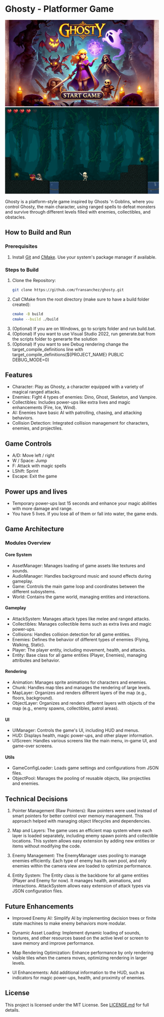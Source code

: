 # Ghosty - Platformer Game

![Ghosty Main Screen](screenshots/screenshot1.png)
![Ghosty Gameplay](screenshots/screenshot2.png)


Ghosty is a platform-style game inspired by Ghosts 'n Goblins, where you control Ghosty, the main character, using ranged spells to defeat monsters and survive through different levels filled with enemies, collectibles, and obstacles.

## How to Build and Run

### Prerequisites
1. Install [Git](https://git-scm.com/downloads) and [CMake](https://cmake.org/download/). Use your system's package manager if available.

### Steps to Build

1. Clone the Repository: 
	```bash
	git clone https://github.com/fransanchez/ghosty.git

2. Call CMake from the root directory (make sure to have a build folder created):
    ```bash
	cmake -B build
	cmake --build ./build

3. (Optional) If you are on Windows, go to scripts folder and run build.bat.
4. (Optional) If you want to use Visual Studio 2022, run generate.bat from the scripts folder to generarte the solution
5. (Optional) If you want to see Debug rendering change the target_compile_definitions line with target_compile_definitions(${PROJECT_NAME} PUBLIC DEBUG_MODE=0)


## Features

- Character: Play as Ghosty, a character equipped with a variety of magical ranged attacks.
- Enemies: Fight 4 types of enemies: Dino, Ghost, Skeleton, and Vampire.
- Collectibles: Includes power-ups like extra lives and magic enhancements (Fire, Ice, Wind).
- AI: Enemies have basic AI with patrolling, chasing, and attacking behaviors.
- Collision Detection: Integrated collision management for characters, enemies, and projectiles.

## Game Controls

- A/D: Move left / right
- W / Space: Jump
- F: Attack with magic spells
- LShift: Sprint
- Escape: Exit the game

## Power ups and lives

- Temporary power-ups last 15 seconds and enhance your magic abilities with more damage and range.
- You have 5 lives. If you lose all of them or fall into water, the game ends.

## Game Architecture

### Modules Overview

#### Core System
- AssetManager: Manages loading of game assets like textures and sounds.
- AudioManager: Handles background music and sound effects during gameplay.
- Game: Controls the main game loop and coordinates between the different subsystems.
- World: Contains the game world, managing entities and interactions.

#### Gameplay
- AttackSystem: Manages attack types like melee and ranged attacks.
- Collectibles: Manages collectible items such as extra lives and magic power-ups.
- Collisions: Handles collision detection for all game entities.
- Enemies: Defines the behavior of different types of enemies (Flying, Walking, Static).
- Player: The player entity, including movement, health, and attacks.
- Entity: Base class for all game entities (Player, Enemies), managing attributes and behavior.

#### Rendering
- Animation: Manages sprite animations for characters and enemies.
- Chunk: Handles map tiles and manages the rendering of large levels.
- MapLayer: Organizes and renders different layers of the map (e.g., floors, background).
- ObjectLayer: Organizes and renders different layers with objects of the map (e.g., enemy spawns, collectibles, patrol areas).

#### UI
- UIManager: Controls the game's UI, including HUD and menus.
- HUD: Displays health, magic power-ups, and other player information.
- UIScreen: Handles various screens like the main menu, in-game UI, and game-over screens.

#### Utils
- GameConfigLoader: Loads game settings and configurations from JSON files.
- ObjectPool: Manages the pooling of reusable objects, like projectiles and enemies.


## Technical Decisions

1. Pointer Management (Raw Pointers): Raw pointers were used instead of smart pointers for better control over memory management. This approach helped with managing object lifecycles and dependencies.

2. Map and Layers: The game uses an efficient map system where each layer is loaded separately, including enemy spawn points and collectible locations. This system allows easy extension by adding new entities or items without modifying the code.

3. Enemy Management: The EnemyManager uses pooling to manage enemies efficiently. Each type of enemy has its own pool, and only enemies within the camera view are loaded to optimize performance.

4. Entity System: The Entity class is the backbone for all game entities (Player and Enemy for now). It manages health, animations, and interactions. AttackSystem allows easy extension of attack types via JSON configuration files.

## Future Enhancements

- Improved Enemy AI: Simplify AI by implementing decision trees or finite state machines to make enemy behaviors more modular.

- Dynamic Asset Loading: Implement dynamic loading of sounds, textures, and other resources based on the active level or screen to save memory and improve performance.

- Map Rendering Optimization: Enhance performance by only rendering visible tiles when the camera moves, optimizing rendering in larger levels.

- UI Enhancements: Add additional information to the HUD, such as indicators for magic power-ups, health, and proximity of enemies.


## License
This project is licensed under the MIT License. See [LICENSE.md](https://github.com/fransanchez/ghosty/blob/main/LICENSE.md) for full details.